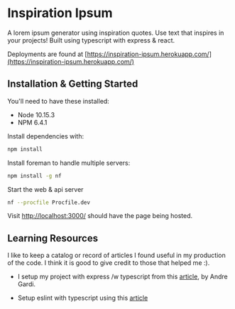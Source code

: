 # Inspiration Ipsum

A lorem ipsum generator using inspiration quotes. Use text that inspires in your projects!
Built using typescript with express & react.

Deployments are found at [https://inspiration-ipsum.herokuapp.com/](https://inspiration-ipsum.herokuapp.com/)

## Installation & Getting Started

You'll need to have these installed:

- Node 10.15.3
- NPM 6.4.1

Install dependencies with:

```sh
npm install
```

Install foreman to handle multiple servers:

```sh
npm install -g nf
```

Start the web & api server

```sh
nf --procfile Procfile.dev
```

Visit [http://localhost:3000/](http://localhost:3000) should have the page being hosted.

## Learning Resources

I like to keep a catalog or record of articles I found useful in my production of the code. I think it is good to give credit to those that helped me :).

- I setup my project with express /w typescript from this [article](https://medium.com/javascript-in-plain-english/typescript-with-node-and-express-js-why-when-and-how-eb6bc73edd5d), by Andre Gardi.

- Setup eslint with typescript using this [article](https://javascriptplayground.com/typescript-eslint/)

